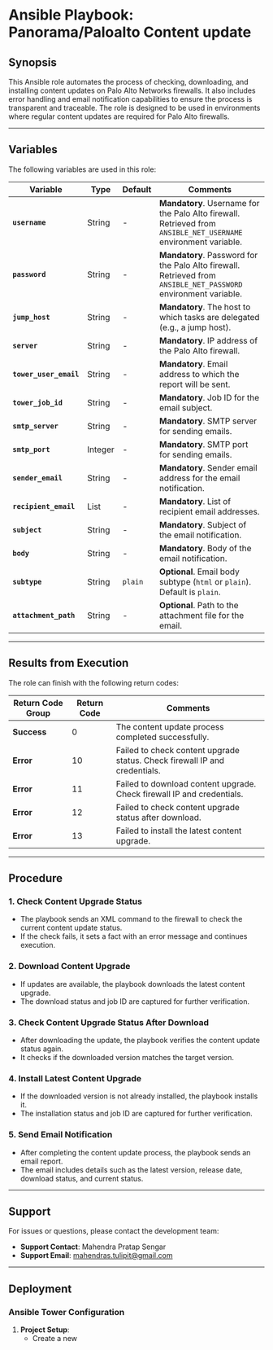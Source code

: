 # Ansible Playbook: Panorama/Paloalto Content update

## **Synopsis**

This Ansible role automates the process of checking, downloading, and installing content updates on Palo Alto Networks firewalls. It also includes error handling and email notification capabilities to ensure the process is transparent and traceable. The role is designed to be used in environments where regular content updates are required for Palo Alto firewalls.

---

## **Variables**

The following variables are used in this role:

| **Variable**               | **Type** | **Default** | **Comments**                                                                 |
|----------------------------|----------|-------------|------------------------------------------------------------------------------|
| **`username`**             | String   | -           | **Mandatory**. Username for the Palo Alto firewall. Retrieved from `ANSIBLE_NET_USERNAME` environment variable. |
| **`password`**             | String   | -           | **Mandatory**. Password for the Palo Alto firewall. Retrieved from `ANSIBLE_NET_PASSWORD` environment variable. |
| **`jump_host`**            | String   | -           | **Mandatory**. The host to which tasks are delegated (e.g., a jump host).    |
| **`server`**               | String   | -           | **Mandatory**. IP address of the Palo Alto firewall.                        |
| **`tower_user_email`**     | String   | -           | **Mandatory**. Email address to which the report will be sent.              |
| **`tower_job_id`**         | String   | -           | **Mandatory**. Job ID for the email subject.                                |
| **`smtp_server`**          | String   | -           | **Mandatory**. SMTP server for sending emails.                              |
| **`smtp_port`**            | Integer  | -           | **Mandatory**. SMTP port for sending emails.                                |
| **`sender_email`**         | String   | -           | **Mandatory**. Sender email address for the email notification.             |
| **`recipient_email`**      | List     | -           | **Mandatory**. List of recipient email addresses.                           |
| **`subject`**              | String   | -           | **Mandatory**. Subject of the email notification.                           |
| **`body`**                 | String   | -           | **Mandatory**. Body of the email notification.                              |
| **`subtype`**              | String   | `plain`     | **Optional**. Email body subtype (`html` or `plain`). Default is `plain`.   |
| **`attachment_path`**      | String   | -           | **Optional**. Path to the attachment file for the email.                    |

---

## **Results from Execution**

The role can finish with the following return codes:

| **Return Code Group** | **Return Code** | **Comments**                                                                 |
|-----------------------|-----------------|------------------------------------------------------------------------------|
| **Success**           | 0               | The content update process completed successfully.                           |
| **Error**             | 10              | Failed to check content upgrade status. Check firewall IP and credentials.  |
| **Error**             | 11              | Failed to download content upgrade. Check firewall IP and credentials.      |
| **Error**             | 12              | Failed to check content upgrade status after download.                      |
| **Error**             | 13              | Failed to install the latest content upgrade.                               |

---

## **Procedure**

### **1. Check Content Upgrade Status**
- The playbook sends an XML command to the firewall to check the current content update status.
- If the check fails, it sets a fact with an error message and continues execution.

### **2. Download Content Upgrade**
- If updates are available, the playbook downloads the latest content upgrade.
- The download status and job ID are captured for further verification.

### **3. Check Content Upgrade Status After Download**
- After downloading the update, the playbook verifies the content update status again.
- It checks if the downloaded version matches the target version.

### **4. Install Latest Content Upgrade**
- If the downloaded version is not already installed, the playbook installs it.
- The installation status and job ID are captured for further verification.

### **5. Send Email Notification**
- After completing the content update process, the playbook sends an email report.
- The email includes details such as the latest version, release date, download status, and current status.

---

## **Support**

For issues or questions, please contact the development team:
- **Support Contact**: Mahendra Pratap Sengar
- **Support Email**: mahendras.tulipit@gmail.com

---

## **Deployment**

### **Ansible Tower Configuration**
1. **Project Setup**:
   - Create a new

